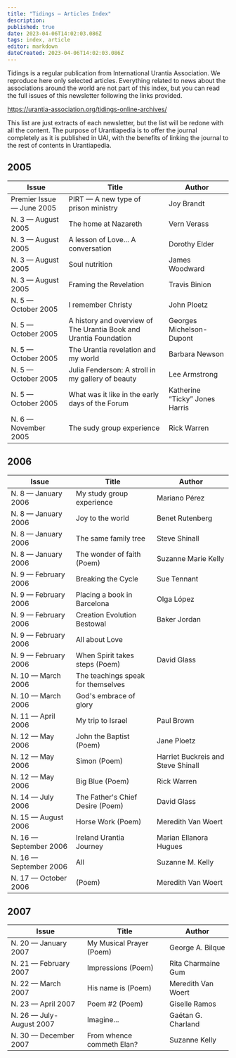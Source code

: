 ```yaml
---
title: "Tidings — Articles Index"
description:
published: true
date: 2023-04-06T14:02:03.086Z
tags: index, article
editor: markdown
dateCreated: 2023-04-06T14:02:03.086Z
---
```


Tidings is a regular publication from International Urantia Association. We reproduce here only selected articles. Everything related to news about the associations around the world are not part of this index, but you can read the full issues of this newsletter following the links provided.

https://urantia-association.org/tidings-online-archives/

This list are just extracts of each newsletter, but the list will be redone with all the content. The purpose of Urantiapedia is to offer the journal completely as it is published in UAI, with the benefits of linking the journal to the rest of contents in Urantiapedia.
## 2005

| Issue | Title                                                    | Author                  |
| ----- | -------------------------------------------------------- | ----------------------- |
Premier Issue — June 2005 | PIRT — A new type of prison ministry | Joy Brandt
N. 3 — August 2005 | The home at Nazareth | Vern Verass
N. 3 — August 2005 | A lesson of Love... A conversation | Dorothy Elder
N. 3 — August 2005 | Soul nutrition | James Woodward
N. 3 — August 2005 | Framing the Revelation | Travis Binion
N. 5 — October 2005 | I remember Christy | John Ploetz
N. 5 — October 2005 | A history and overview of The Urantia Book and Urantia Foundation | Georges Michelson-Dupont
N. 5 — October 2005 | The Urantia revelation and my world | Barbara Newson
N. 5 — October 2005 | Julia Fenderson: A stroll in my gallery of beauty | Lee Armstrong
N. 5 — October 2005 | What was it like in the early days of the Forum | Katherine “Ticky” Jones Harris
N. 6 — November 2005 | The sudy group experience | Rick Warren

## 2006

| Issue | Title                                                    | Author                  |
| ----- | -------------------------------------------------------- | ----------------------- |
N. 8 — January 2006 | My study group experience | Mariano Pérez
N. 8 — January 2006 | Joy to the world | Benet Rutenberg
N. 8 — January 2006 | The same family tree | Steve Shinall
N. 8 — January 2006 | The wonder of faith (Poem) | Suzanne Marie Kelly
N. 9 — February 2006 | Breaking the Cycle | Sue Tennant
N. 9 — February 2006 | Placing a book in Barcelona | Olga López
N. 9 — February 2006 | Creation Evolution Bestowal | Baker Jordan
N. 9 — February 2006 | All about Love | 
N. 9 — February 2006 | When Spirit takes steps (Poem) | David Glass
N. 10 — March 2006 | The teachings speak for themselves | 
N. 10 — March 2006 | God's embrace of glory | 
N. 11 — April 2006 | My trip to Israel | Paul Brown
N. 12 — May 2006 | John the Baptist (Poem) | Jane Ploetz
N. 12 — May 2006 | Simon (Poem) | Harriet Buckreis and Steve Shinall
N. 12 — May 2006 | Big Blue (Poem) | Rick Warren
N. 14 — July 2006 | The Father's Chief Desire (Poem) | David Glass
N. 15 — August 2006 | Horse Work (Poem) | Meredith Van Woert
N. 16 — September 2006 | Ireland Urantia Journey | Marian Ellanora Hugues
N. 16 — September 2006 | All | Suzanne M. Kelly
N. 17 — October 2006 | (Poem) | Meredith Van Woert


## 2007

| Issue | Title                                                    | Author                  |
| ----- | -------------------------------------------------------- | ----------------------- |
N. 20 — January 2007 | My Musical Prayer (Poem) | George A. Bilque
N. 21 — February 2007 | Impressions (Poem) | Rita Charmaine Gum
N. 22 — March 2007 | His name is (Poem) | Meredith Van Woert
N. 23 — April 2007 | Poem #2 (Poem) | Giselle Ramos
N. 26 — July-August 2007 | Imagine... | Gaétan G. Charland
N. 30 — December 2007 | From whence commeth Elan? | Suzanne Kelly
